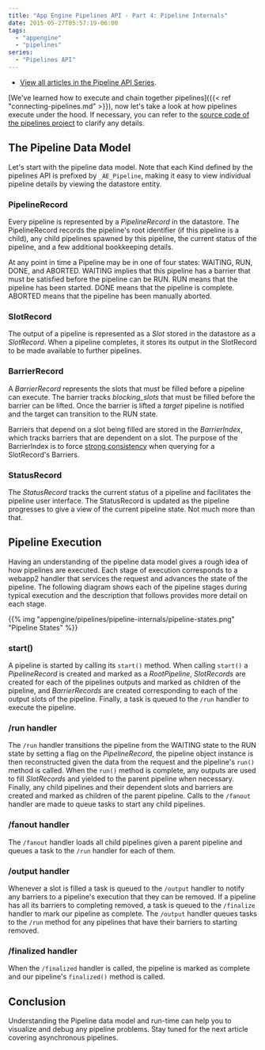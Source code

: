 ```yaml
---
title: "App Engine Pipelines API - Part 4: Pipeline Internals" 
date: 2015-05-27T05:57:19-06:00
tags: 
  - "appengine"
  - "pipelines"
series:
  - "Pipelines API"
---
```


* [View all articles in the Pipeline API Series](http://sookocheff.com/series/pipelines-api/).

[We've learned how to execute and chain together pipelines]({{< ref
"connecting-pipelines.md" >}}),
now let's take a look at how pipelines execute under the hood. If necessary,
you can refer to the [source code of the pipelines
project](https://github.com/GoogleCloudPlatform/appengine-pipelines) to
clarify any details.

## The Pipeline Data Model

Let's start with the pipeline data model. Note that each Kind defined by the
pipelines API is prefixed by `_AE_Pipeline`, making it easy to view individual
pipeline details by viewing the datastore entity.

### PipelineRecord

Every pipeline is represented by a *PipelineRecord* in the datastore. The
PipelineRecord records the pipeline's root identifier (if this pipeline is a
child), any child pipelines spawned by this pipeline, the current status
of the pipeline, and a few additional bookkeeping details.

At any point in time a Pipeline may be in one of four states: WAITING, RUN,
DONE, and ABORTED.  WAITING implies that this pipeline has a barrier that
must be satisfied before the pipeline can be RUN. RUN means that the pipeline
has been started. DONE means that the pipeline is complete. ABORTED means
that the pipeline has been manually aborted.

### SlotRecord

The output of a pipeline is represented as a *Slot* stored in the datastore as a
*SlotRecord*. When a pipeline completes, it stores its output in the SlotRecord
to be made available to further pipelines.

### BarrierRecord

A *BarrierRecord* represents the slots that must be filled before a pipeline can
execute. The barrier tracks *blocking_slots* that must be filled before the
barrier can be lifted. Once the barrier is lifted a *target* pipeline is
notified and the target can transition to the RUN state.

Barriers that depend on a slot being filled are stored in the *BarrierIndex*,
which tracks barriers that are dependent on a slot. The purpose of the
BarrierIndex is to force [strong consistency](https://cloud.google.com/datastore/docs/articles/balancing-strong-and-eventual-consistency-with-google-cloud-datastore/) when querying for a SlotRecord's Barriers.

### StatusRecord

The *StatusRecord* tracks the current status of a pipeline and facilitates the
pipeline user interface. The StatusRecord is updated as the pipeline progresses
to give a view of the current pipeline state. Not much more than that.

## Pipeline Execution

Having an understanding of the pipeline data model gives a rough idea of how
pipelines are executed. Each stage of execution corresponds to a webapp2 handler
that services the request and advances the state of the pipeline. The following
diagram shows each of the pipeline stages during typical execution and the
description that follows provides more detail on each stage.

{{% img "appengine/pipelines/pipeline-internals/pipeline-states.png" "Pipeline States" %}}

### start()

A pipeline is started by calling its `start()` method. When calling `start()` a
*PipelineRecord* is created and marked as a *RootPipeline*, *SlotRecords* are
created for each of the pipelines outputs and marked as children of the
pipeline, and *BarrierRecords* are created corresponding to each of the output
slots of the pipeline. Finally, a task is queued to the `/run` handler to
execute the pipeline.

### /run handler

The `/run` handler transitions the pipeline from the WAITING state to the RUN
state by setting a flag on the *PipelineRecord*, the pipeline object instance is
then reconstructed given the data from the request and the pipeline's `run()`
method is called. When the `run()` method is complete, any outputs are used to
fill *SlotRecords* and yielded to the parent pipeline when necessary.  Finally,
any child pipelines and their dependent slots and barriers are created and
marked as children of the parent pipeline. Calls to the `/fanout`
handler are made to queue tasks to start any child pipelines.

### /fanout handler

The `/fanout` handler loads all child pipelines given a parent pipeline and queues
a task to the `/run` handler for each of them.

### /output handler

Whenever a slot is filled a task is queued to the `/output` handler to notify any
barriers to a pipeline's execution that they can be removed. If a pipeline has
all its barriers to completing removed, a task is queued to the `/finalize` handler
to mark our pipeline as complete. The `/output` handler queues tasks to the
`/run` method for any pipelines that have their barriers to starting removed.

### /finalized handler

When the `/finalized` handler is called, the pipeline is marked as complete and
our pipeline's `finalized()` method is called.

## Conclusion

Understanding the Pipeline data model and run-time can help you to visualize and
debug any pipeline problems. Stay tuned for the next article covering
asynchronous pipelines.
